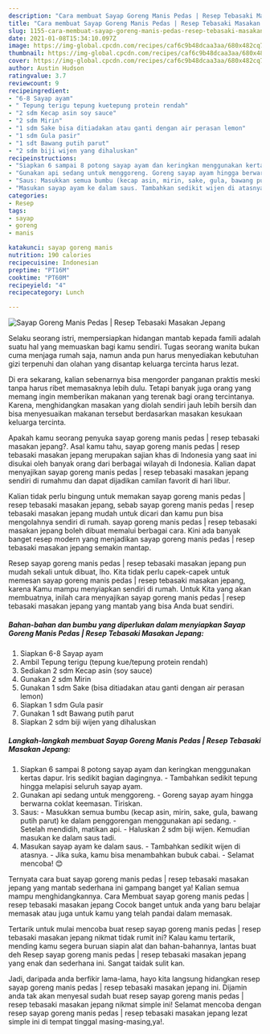 ```yaml
---
description: "Cara membuat Sayap Goreng Manis Pedas | Resep Tebasaki Masakan Jepang Sederhana Untuk Jualan"
title: "Cara membuat Sayap Goreng Manis Pedas | Resep Tebasaki Masakan Jepang Sederhana Untuk Jualan"
slug: 1155-cara-membuat-sayap-goreng-manis-pedas-resep-tebasaki-masakan-jepang-sederhana-untuk-jualan
date: 2021-01-08T15:34:10.097Z
image: https://img-global.cpcdn.com/recipes/caf6c9b48dcaa3aa/680x482cq70/sayap-goreng-manis-pedas-resep-tebasaki-masakan-jepang-foto-resep-utama.jpg
thumbnail: https://img-global.cpcdn.com/recipes/caf6c9b48dcaa3aa/680x482cq70/sayap-goreng-manis-pedas-resep-tebasaki-masakan-jepang-foto-resep-utama.jpg
cover: https://img-global.cpcdn.com/recipes/caf6c9b48dcaa3aa/680x482cq70/sayap-goreng-manis-pedas-resep-tebasaki-masakan-jepang-foto-resep-utama.jpg
author: Austin Hudson
ratingvalue: 3.7
reviewcount: 9
recipeingredient:
- "6-8 Sayap ayam"
- " Tepung terigu tepung kuetepung protein rendah"
- "2 sdm Kecap asin soy sauce"
- "2 sdm Mirin"
- "1 sdm Sake bisa ditiadakan atau ganti dengan air perasan lemon"
- "1 sdm Gula pasir"
- "1 sdt Bawang putih parut"
- "2 sdm biji wijen yang dihaluskan"
recipeinstructions:
- "Siapkan 6 sampai 8 potong sayap ayam dan keringkan menggunakan kertas dapur. Iris sedikit bagian dagingnya. Tambahkan sedikit tepung hingga melapisi seluruh sayap ayam."
- "Gunakan api sedang untuk menggoreng. Goreng sayap ayam hingga berwarna coklat keemasan. Tiriskan."
- "Saus: Masukkan semua bumbu (kecap asin, mirin, sake, gula, bawang putih parut) ke dalam penggorengan menggunakan api sedang. Setelah mendidih, matikan api. Haluskan 2 sdm biji wijen. Kemudian masukan ke dalam saus tadi."
- "Masukan sayap ayam ke dalam saus. Tambahkan sedikit wijen di atasnya. Jika suka, kamu bisa menambahkan bubuk cabai.  Selamat mencoba! 😊"
categories:
- Resep
tags:
- sayap
- goreng
- manis

katakunci: sayap goreng manis 
nutrition: 190 calories
recipecuisine: Indonesian
preptime: "PT16M"
cooktime: "PT60M"
recipeyield: "4"
recipecategory: Lunch

---
```



![Sayap Goreng Manis Pedas | Resep Tebasaki Masakan Jepang](https://img-global.cpcdn.com/recipes/caf6c9b48dcaa3aa/680x482cq70/sayap-goreng-manis-pedas-resep-tebasaki-masakan-jepang-foto-resep-utama.jpg)

Selaku seorang istri, mempersiapkan hidangan mantab kepada famili adalah suatu hal yang memuaskan bagi kamu sendiri. Tugas seorang  wanita bukan cuma menjaga rumah saja, namun anda pun harus menyediakan kebutuhan gizi terpenuhi dan olahan yang disantap keluarga tercinta harus lezat.

Di era  sekarang, kalian sebenarnya bisa mengorder panganan praktis meski tanpa harus ribet memasaknya lebih dulu. Tetapi banyak juga orang yang memang ingin memberikan makanan yang terenak bagi orang tercintanya. Karena, menghidangkan masakan yang diolah sendiri jauh lebih bersih dan bisa menyesuaikan makanan tersebut berdasarkan masakan kesukaan keluarga tercinta. 



Apakah kamu seorang penyuka sayap goreng manis pedas | resep tebasaki masakan jepang?. Asal kamu tahu, sayap goreng manis pedas | resep tebasaki masakan jepang merupakan sajian khas di Indonesia yang saat ini disukai oleh banyak orang dari berbagai wilayah di Indonesia. Kalian dapat menyajikan sayap goreng manis pedas | resep tebasaki masakan jepang sendiri di rumahmu dan dapat dijadikan camilan favorit di hari libur.

Kalian tidak perlu bingung untuk memakan sayap goreng manis pedas | resep tebasaki masakan jepang, sebab sayap goreng manis pedas | resep tebasaki masakan jepang mudah untuk dicari dan kamu pun bisa mengolahnya sendiri di rumah. sayap goreng manis pedas | resep tebasaki masakan jepang boleh dibuat memalui berbagai cara. Kini ada banyak banget resep modern yang menjadikan sayap goreng manis pedas | resep tebasaki masakan jepang semakin mantap.

Resep sayap goreng manis pedas | resep tebasaki masakan jepang pun mudah sekali untuk dibuat, lho. Kita tidak perlu capek-capek untuk memesan sayap goreng manis pedas | resep tebasaki masakan jepang, karena Kamu mampu menyiapkan sendiri di rumah. Untuk Kita yang akan membuatnya, inilah cara menyajikan sayap goreng manis pedas | resep tebasaki masakan jepang yang mantab yang bisa Anda buat sendiri.

<!--inarticleads1-->

##### Bahan-bahan dan bumbu yang diperlukan dalam menyiapkan Sayap Goreng Manis Pedas | Resep Tebasaki Masakan Jepang:

1. Siapkan 6-8 Sayap ayam
1. Ambil  Tepung terigu (tepung kue/tepung protein rendah)
1. Sediakan 2 sdm Kecap asin (soy sauce)
1. Gunakan 2 sdm Mirin
1. Gunakan 1 sdm Sake (bisa ditiadakan atau ganti dengan air perasan lemon)
1. Siapkan 1 sdm Gula pasir
1. Gunakan 1 sdt Bawang putih parut
1. Siapkan 2 sdm biji wijen yang dihaluskan




<!--inarticleads2-->

##### Langkah-langkah membuat Sayap Goreng Manis Pedas | Resep Tebasaki Masakan Jepang:

1. Siapkan 6 sampai 8 potong sayap ayam dan keringkan menggunakan kertas dapur. Iris sedikit bagian dagingnya. - Tambahkan sedikit tepung hingga melapisi seluruh sayap ayam.
1. Gunakan api sedang untuk menggoreng. - Goreng sayap ayam hingga berwarna coklat keemasan. Tiriskan.
1. Saus: - Masukkan semua bumbu (kecap asin, mirin, sake, gula, bawang putih parut) ke dalam penggorengan menggunakan api sedang. - Setelah mendidih, matikan api. - Haluskan 2 sdm biji wijen. Kemudian masukan ke dalam saus tadi.
1. Masukan sayap ayam ke dalam saus. - Tambahkan sedikit wijen di atasnya. - Jika suka, kamu bisa menambahkan bubuk cabai.  - Selamat mencoba! 😊




Ternyata cara buat sayap goreng manis pedas | resep tebasaki masakan jepang yang mantab sederhana ini gampang banget ya! Kalian semua mampu menghidangkannya. Cara Membuat sayap goreng manis pedas | resep tebasaki masakan jepang Cocok banget untuk anda yang baru belajar memasak atau juga untuk kamu yang telah pandai dalam memasak.

Tertarik untuk mulai mencoba buat resep sayap goreng manis pedas | resep tebasaki masakan jepang nikmat tidak rumit ini? Kalau kamu tertarik, mending kamu segera buruan siapin alat dan bahan-bahannya, lantas buat deh Resep sayap goreng manis pedas | resep tebasaki masakan jepang yang enak dan sederhana ini. Sangat taidak sulit kan. 

Jadi, daripada anda berfikir lama-lama, hayo kita langsung hidangkan resep sayap goreng manis pedas | resep tebasaki masakan jepang ini. Dijamin anda tak akan menyesal sudah buat resep sayap goreng manis pedas | resep tebasaki masakan jepang nikmat simple ini! Selamat mencoba dengan resep sayap goreng manis pedas | resep tebasaki masakan jepang lezat simple ini di tempat tinggal masing-masing,ya!.

